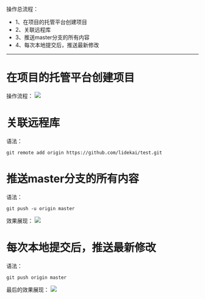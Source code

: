 操作总流程：
- 1、在项目的托管平台创建项目
- 2、关联远程库
- 3、推送master分支的所有内容
- 4、每次本地提交后，推送最新修改

----------
# 在项目的托管平台创建项目
操作流程：
![](image/9-1.png)
# 关联远程库
语法：
```
git remote add origin https://github.com/lidekai/test.git
```
# 推送master分支的所有内容
语法：
```
git push -u origin master
```
效果展现：
![](image/9-2.png)

# 每次本地提交后，推送最新修改
语法：
```
git push origin master
```
最后的效果展现：
![](image/9-3.png)
